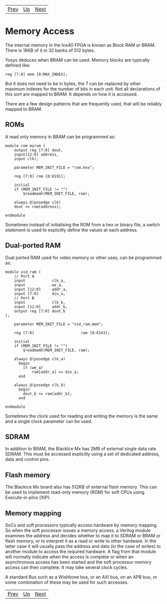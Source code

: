 |                        |                        |                        |
|------------------------|------------------------|------------------------|
|[Prev](../Directives/Directives.html)|[Up](..) |[Next](../Soft_Processors/Soft_Processors.html)|

# Memory Access

The internal memory in the Ice40 FPGA is known as Block RAM or BRAM. There is 16KB of it in 32 banks of 512 bytes.

Yosys deduces when BRAM can be used. Memory blocks are typically defined like:

	reg [7:0] mem [0:MAX_INDEX];

But it does not need to be in bytes, the 7 can be replaced by other maximum indexes for the number of bits in each unit. Not all declarations of this sort are mapped to BRAM. It depends on how it is accessed.

There are a few design patterns that are frequently used, that will be reliably mapped to BRAM.

## ROMs

A read only memory in BRAM can be programmed as:

	module rom myrom (
		output reg [7:0] dout,
		input[12:0] address, 
		input clk);

		parameter MEM_INIT_FILE = "rom.hex";

		reg [7:0] rom [0:8191];

		initial
		if (MEM_INIT_FILE != "")
			$readmemh(MEM_INIT_FILE, rom);

		always @(posedge clk)
		dout <= rom[address];

	endmodule

Sometimes instead of initialising the ROM from a hex or binary file, a switch statement is used to explicitly define the values at each address.

## Dual-ported RAM

Dual ported RAM used for video memory or other uses, can be programmed as:

	module vid_ram (
		// Port A
		input            clk_a,
		input            we_a,
		input [12:0]     addr_a,
		input [7:0]      din_a,
		// Port B
		input            clk_b,
		input [12:0]     addr_b,
		output reg [7:0] dout_b            
	);

		parameter MEM_INIT_FILE = "vid_ram.mem";

		reg [7:0]                     ram [0:6143];

		initial
		if (MEM_INIT_FILE != "")
			$readmemh(MEM_INIT_FILE, ram);

		always @(posedge clk_a)
		  begin
			if (we_a)
				ram[addr_a] <= din_a;
		  end

		always @(posedge clk_b)
		  begin
			dout_b <= ram[addr_b];
		  end

	endmodule

Sometimes the clock used for reading and writing the memory is the same and a single clock parameter can be used.

## SDRAM

In addition to BRAM, the BlackIce Mx has 2MB of external single data rate SDRAM. This must be accessed explicitly using a set of dedicated address, data and control pins.

## Flash memory

The Blackice Mx board also has 512KB of external flash memory. This can be used to implement read-only memory (ROM) for soft CPUs using Execute-in-plce (XIP).

## Memory mapping

SoCs and soft processors typically access hardware by memory mapping. So when the soft processor issues a memory access, a Verilog module examines the address and decides whether to map it to SDRAM or BRAM or flash memory, or to interpret it as a read or write to other hardware. In the latter case it will usually pass the address and data (in the case of writes) to another module to access the required hardware. A flag from that module will normally indicate when the access is complete or when an asynchronous access has been started and the soft processor memory access can then complete. It may take several clock cycles.

A standard Bus such as a Wishbone bus, or an AXI bus, on an APB bus, or some combination of these may be used for such accesses.

|                        |                        |                        |
|------------------------|------------------------|------------------------|
|[Prev](../Directives/Directives.html)|[Up](..) |[Next](../Soft_Processors/Soft_Processors.html)|
